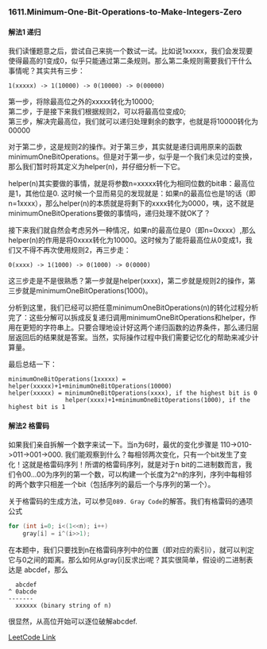 ### 1611.Minimum-One-Bit-Operations-to-Make-Integers-Zero

#### 解法1 递归
我们读懂题意之后，尝试自己来挑一个数试一试。比如说1xxxxx，我们会发现要使得最高的1变成0，似乎只能通过第二条规则。那么第二条规则需要我们干什么事情呢？其实共有三步：
```
1(xxxxx) -> 1(10000) -> 0(10000) -> 0(00000)
```
第一步，将除最高位之外的xxxxx转化为10000;   
第二步，于是接下来我们根据规则2，可以将最高位变成0;   
第三步，解决完最高位，我们就可以递归处理剩余的数字，也就是将10000转化为00000

对于第二步，这是规则2的操作。对于第三步，其实就是递归调用原来的函数minimumOneBitOperations。但是对于第一步，似乎是一个我们未见过的变换，那么我们暂时将其定义为helper(n)，并仔细分析一下它。

helper(n)其实要做的事情，就是将参数n=xxxxx转化为相同位数的bit串：最高位是1，其他位是0. 这时候一个显而易见的发现就是：如果n的最高位也是1的话（即n=1xxxx），那么helper(n)的本质就是将剩下的xxxx转化为0000，咦，这不就是minimumOneBitOperations要做的事情吗，递归处理不就OK了？

接下来我们就自然会考虑另外一种情况，如果n的最高位是0（即n=0xxxx）,那么helper(n)的作用是将0xxxx转化为10000。这时候为了能将最高位从0变成1，我们又不得不再次使用规则2，再三步走：
```
0(xxxx) -> 1(1000) -> 0(1000) -> 0(0000)
```
这三步走是不是很熟悉？第一步就是helper(xxxx)，第二步就是规则2的操作，第三步就是minimumOneBitOperations(1000)。

分析到这里，我们已经可以把任意minimumOneBitOperations(n)的转化过程分析完了：这些分解可以拆成反复递归调用minimumOneBitOperations和helper，作用在更短的字符串上。只要合理地设计好这两个递归函数的边界条件，那么递归层层返回后的结果就是答案。当然，实际操作过程中我们需要记忆化的帮助来减少计算量。

最后总结一下：
```
minimumOneBitOperations(1xxxxx) = helper(xxxxx)+1+minimumOneBitOperations(10000)
helper(xxxxx) = minimumOneBitOperations(xxxx), if the highest bit is 0
                helper(xxxx)+1+minimumOneBitOperations(1000), if the highest bit is 1
```

#### 解法2 格雷码
如果我们亲自拆解一个数字来试一下。当n为6时，最优的变化步骤是 110->010->011->001->000. 我们能观察到什么？每相邻两次变化，只有一个bit发生了变化！这就是格雷码序列！所谓的格雷码序列，就是对于n bit的二进制数而言，我们令00...00为序列的第一个数，可以构建一个长度为2^n的序列，序列中每相邻的两个数字只相差一个bit（包括序列的最后一个与序列的第一个）。

关于格雷码的生成方法，可以参见```089. Gray Code```的解答。我们有格雷码的通项公式
```cpp
for (int i=0; i<(1<<n); i++)
    gray[i] = i^(i>>1);
```
在本题中，我们只要找到n在格雷码序列中的位置（即对应的索引i），就可以判定它与0之间的距离。那么如何从gray[i]反求出i呢？其实很简单，假设i的二进制表达是 abcdef，那么
```
  abcdef
^ 0abcde
-------
  xxxxxx (binary string of n)
```
很显然，从高位开始可以逐位破解abcdef.


[LeetCode Link](https://leetcode.com/problems/minimum-one-bit-operations-to-make-integers-zero/)

